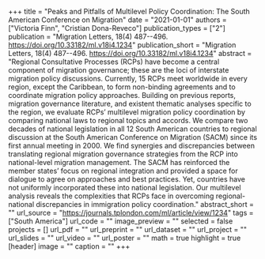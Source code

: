 +++
title = "Peaks and Pitfalls of Multilevel Policy Coordination: The South American Conference on Migration"
date = "2021-01-01"
authors = ["Victoria Finn", "Cristian Dona-Reveco"]
publication_types = ["2"]
publication = "Migration Letters, 18(4) 487--496. https://doi.org/10.33182/ml.v18i4.1234"
publication_short = "Migration Letters, 18(4) 487--496. https://doi.org/10.33182/ml.v18i4.1234"
abstract = "Regional Consultative Processes (RCPs) have become a central component of migration governance; these are the loci of interstate migration policy discussions. Currently, 15 RCPs meet worldwide in every region, except the Caribbean, to form non-binding agreements and to coordinate migration policy approaches. Building on previous reports, migration governance literature, and existent thematic analyses specific to the region, we evaluate RCPs’ multilevel migration policy coordination by comparing national laws to regional topics and accords. We compare two decades of national legislation in all 12 South American countries to regional discussion at the South American Conference on Migration (SACM) since its first annual meeting in 2000. We find synergies and discrepancies between translating regional migration governance strategies from the RCP into national-level migration management. The SACM has reinforced the member states’ focus on regional integration and provided a space for dialogue to agree on approaches and best practices. Yet, countries have not uniformly incorporated these into national legislation. Our multilevel analysis reveals the complexities that RCPs face in overcoming regional-national discrepancies in immigration policy coordination."
abstract_short = ""
url_source = "https://journals.tplondon.com/ml/article/view/1234"
tags = ["South America"]
url_code = ""
image_preview = ""
selected = false
projects = []
url_pdf = ""
url_preprint = ""
url_dataset = ""
url_project = ""
url_slides = ""
url_video = ""
url_poster = ""
math = true
highlight = true
[header]
image = ""
caption = ""
+++

